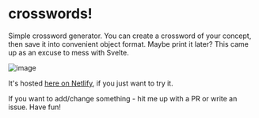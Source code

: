 # crosswords!
Simple crossword generator. You can create a crossword of your concept, then save it into convenient object format. Maybe print it later? This came up as an excuse to mess with Svelte.

![image](https://user-images.githubusercontent.com/3092954/219967501-cca997fc-0dbd-4b54-8962-5bd49c74822f.png)

It's hosted [here on Netlify](https://crosswords-fkm.netlify.app/), if you just want to try it.

If you want to add/change something - hit me up with a PR or write an issue. Have fun!
